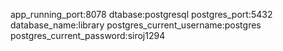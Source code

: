 app_running_port:8078
dtabase:postgresql
postgres_port:5432
database_name:library
postgres_current_username:postgres
postgres_current_password:siroj1294
